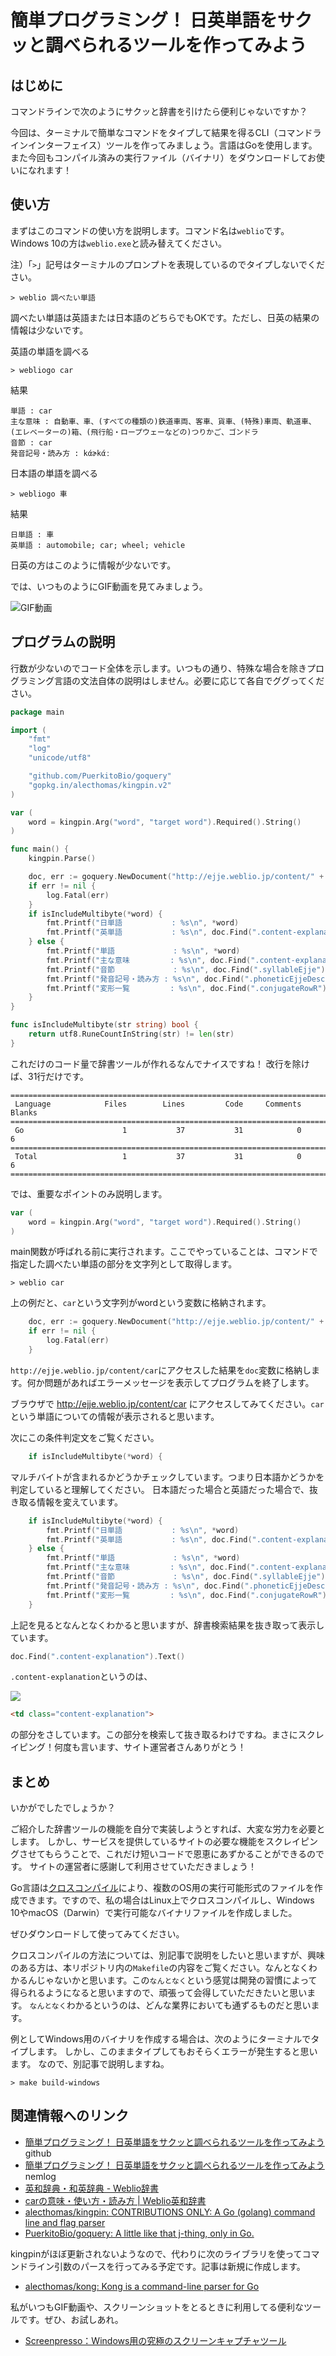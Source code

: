 # 簡単プログラミング！ 日英単語をサクッと調べられるツールを作ってみよう

## はじめに

コマンドラインで次のようにサクッと辞書を引けたら便利じゃないですか？

今回は、ターミナルで簡単なコマンドをタイプして結果を得るCLI（コマンドラインインターフェイス）ツールを作ってみましょう。言語はGoを使用します。
また今回もコンパイル済みの実行ファイル（バイナリ）をダウンロードしてお使いになれます！

## 使い方

まずはこのコマンドの使い方を説明します。コマンド名は`weblio`です。Windows 10の方は`weblio.exe`と読み替えてください。

注）「`>`」記号はターミナルのプロンプトを表現しているのでタイプしないでください。

```shell
> weblio 調べたい単語
```


調べたい単語は英語または日本語のどちらでもOKです。ただし、日英の結果の情報は少ないです。

英語の単語を調べる

```shell
> webliogo car
```

結果

```
単語 : car
主な意味 : 自動車、車、(すべての種類の)鉄道車両、客車、貨車、(特殊)車両、軌道車、(エレベーターの)箱、(飛行船・ロープウェーなどの)つりかご、ゴンドラ
音節 : car
発音記号・読み方 : kάɚkάː
```

日本語の単語を調べる

```shell
> webliogo 車
```
結果

```
日単語 : 車
英単語 : automobile; car; wheel; vehicle
```

日英の方はこのように情報が少ないです。

では、いつものようにGIF動画を見てみましょう。

![GIF動画](images/2021-01-15_00h28_18.gif)


## プログラムの説明

行数が少ないのでコード全体を示します。いつもの通り、特殊な場合を除きプログラミング言語の文法自体の説明はしません。必要に応じて各自でググってください。

```go
package main

import (
	"fmt"
	"log"
	"unicode/utf8"

	"github.com/PuerkitoBio/goquery"
	"gopkg.in/alecthomas/kingpin.v2"
)

var (
	word = kingpin.Arg("word", "target word").Required().String()
)

func main() {
	kingpin.Parse()

	doc, err := goquery.NewDocument("http://ejje.weblio.jp/content/" + *word)
	if err != nil {
		log.Fatal(err)
	}
	if isIncludeMultibyte(*word) {
		fmt.Printf("日単語           : %s\n", *word)
		fmt.Printf("英単語           : %s\n", doc.Find(".content-explanation").Text())
	} else {
		fmt.Printf("単語             : %s\n", *word)
		fmt.Printf("主な意味         : %s\n", doc.Find(".content-explanation").Text())
		fmt.Printf("音節             : %s\n", doc.Find(".syllableEjje").Text())
		fmt.Printf("発音記号・読み方 : %s\n", doc.Find(".phoneticEjjeDesc").Text())
		fmt.Printf("変形一覧         : %s\n", doc.Find(".conjugateRowR").Text())
	}
}

func isIncludeMultibyte(str string) bool {
	return utf8.RuneCountInString(str) != len(str)
}

```

これだけのコード量で辞書ツールが作れるなんでナイスですね！ 改行を除けば、31行だけです。

```
===============================================================================
 Language            Files        Lines         Code     Comments       Blanks
===============================================================================
 Go                      1           37           31            0            6
===============================================================================
 Total                   1           37           31            0            6
===============================================================================
```

では、重要なポイントのみ説明します。

```go
var (
	word = kingpin.Arg("word", "target word").Required().String()
)
```

main関数が呼ばれる前に実行されます。ここでやっていることは、コマンドで指定した調べたい単語の部分を文字列として取得します。
```
> weblio car
```

上の例だと、`car`という文字列がwordという変数に格納されます。

```go
	doc, err := goquery.NewDocument("http://ejje.weblio.jp/content/" + *word)
	if err != nil {
		log.Fatal(err)
	}
```

`http://ejje.weblio.jp/content/car`にアクセスした結果を`doc`変数に格納します。何か問題があればエラーメッセージを表示してプログラムを終了します。

ブラウザで http://ejje.weblio.jp/content/car にアクセスしてみてください。`car`という単語についての情報が表示されると思います。

次にこの条件判定文をご覧ください。

```go
	if isIncludeMultibyte(*word) {
```

マルチバイトが含まれるかどうかチェックしています。つまり日本語かどうかを判定していると理解してください。
日本語だった場合と英語だった場合で、抜き取る情報を変えています。

```go
	if isIncludeMultibyte(*word) {
		fmt.Printf("日単語           : %s\n", *word)
		fmt.Printf("英単語           : %s\n", doc.Find(".content-explanation").Text())
	} else {
		fmt.Printf("単語             : %s\n", *word)
		fmt.Printf("主な意味         : %s\n", doc.Find(".content-explanation").Text())
		fmt.Printf("音節             : %s\n", doc.Find(".syllableEjje").Text())
		fmt.Printf("発音記号・読み方 : %s\n", doc.Find(".phoneticEjjeDesc").Text())
		fmt.Printf("変形一覧         : %s\n", doc.Find(".conjugateRowR").Text())
	}
```

上記を見るとなんとなくわかると思いますが、辞書検索結果を抜き取って表示しています。

```go
doc.Find(".content-explanation").Text()
```

`.content-explanation`というのは、

![](images/2021-01-14_16h18_33.png)

```html
<td class="content-explanation">
```

の部分をさしています。この部分を検索して抜き取るわけですね。まさにスクレイピング！何度も言います、サイト運営者さんありがとう！



## まとめ

いかがでしたでしょうか？

ご紹介した辞書ツールの機能を自分で実装しようとすれば、大変な労力を必要とします。
しかし、サービスを提供しているサイトの必要な機能をスクレイピングさせてもらうことで、これだけ短いコードで恩恵にあずかることができるのです。
サイトの運営者に感謝して利用させていただきましょう！

Go言語は[クロスコンパイル](https://e-words.jp/w/%E3%82%AF%E3%83%AD%E3%82%B9%E3%82%B3%E3%83%B3%E3%83%91%E3%82%A4%E3%83%AB.html)により、複数のOS用の実行可能形式のファイルを作成できます。ですので、私の場合はLinux上でクロスコンパイルし、Windows 10やmacOS（Darwin）で実行可能なバイナリファイルを作成しました。

ぜひダウンロードして使ってみてください。

クロスコンパイルの方法については、別記事で説明をしたいと思いますが、興味のある方は、本リポジトリ内の`Makefile`の内容をご覧ください。なんとなくわかるんじゃないかと思います。この`なんとなく`という感覚は開発の習慣によって得られるようになると思いますので、頑張って会得していただきたいと思います。
`なんとなく`わかるというのは、どんな業界においても通ずるものだと思います。

例としてWindows用のバイナリを作成する場合は、次のようにターミナルでタイプします。 しかし、このままタイプしてもおそらくエラーが発生すると思います。
なので、別記事で説明しますね。

```shell
> make build-windows
```

## 関連情報へのリンク

- [簡単プログラミング！ 日英単語をサクッと調べられるツールを作ってみよう](https://github.com/naoland/nemlog-54388) github
- [簡単プログラミング！ 日英単語をサクッと調べられるツールを作ってみよう](https://nemlog.nem.social/blog/54388) nemlog
- [英和辞典・和英辞典 - Weblio辞書](https://ejje.weblio.jp/)
- [carの意味・使い方・読み方 | Weblio英和辞書](http://ejje.weblio.jp/content/car)
- [alecthomas/kingpin: CONTRIBUTIONS ONLY: A Go (golang) command line and flag parser](https://github.com/alecthomas/kingpin)
- [PuerkitoBio/goquery: A little like that j-thing, only in Go.](https://github.com/PuerkitoBio/goquery)

kingpinがほぼ更新されないようなので、代わりに次のライブラリを使ってコマンドライン引数のパースを行ってみる予定です。記事は新規に作成します。

- [alecthomas/kong: Kong is a command-line parser for Go](https://github.com/alecthomas/kong)


私がいつもGIF動画や、スクリーンショットをとるときに利用してる便利なツールです。ぜひ、お試しあれ。

- [Screenpresso：Windows用の究極のスクリーンキャプチャツール](https://www.screenpresso.com/ja/)
